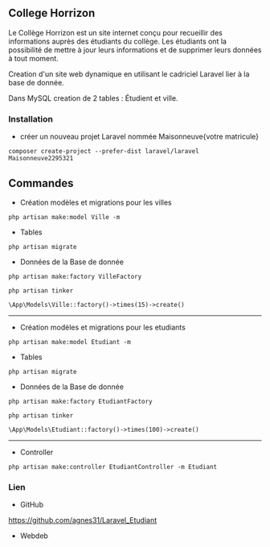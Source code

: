 ## College Horrizon

Le Collège Horrizon est un site internet conçu pour recueillir des informations auprès des étudiants du collège. Les étudiants ont la possibilité de mettre à jour leurs informations et de supprimer leurs données à tout moment.

Creation d'un site web dynamique en utilisant le cadriciel Laravel lier à la base de donnée. 

Dans MySQL creation de 2 tables : Étudient et ville.

### Installation

- créer un nouveau projet Laravel nommée Maisonneuve{votre matricule} 

```
composer create-project --prefer-dist laravel/laravel Maisonneuve2295321
```

## Commandes

-  Création modèles et migrations pour les villes

```
php artisan make:model Ville -m

```
- Tables

```
php artisan migrate
```

- Données de la Base de donnée

```
php artisan make:factory VilleFactory
```

```
php artisan tinker
```
```
\App\Models\Ville::factory()->times(15)->create()
```
***

- Création modèles et migrations pour les etudiants

```
php artisan make:model Etudiant -m

```

- Tables

```
php artisan migrate
```

- Données de la Base de donnée

```
php artisan make:factory EtudiantFactory
```

```
php artisan tinker
```
```
\App\Models\Etudiant::factory()->times(100)->create()
```
***

- Controller

```
php artisan make:controller EtudiantController -m Etudiant
```

### Lien

- GitHub

https://github.com/agnes31/Laravel_Etudiant

- Webdeb


